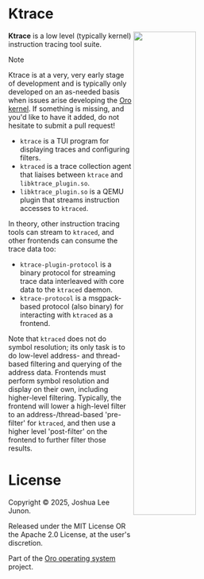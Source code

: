 # Ktrace

<img align="right" src="screenshot.gif" width="50%" />

**Ktrace** is a low level (typically kernel) instruction tracing tool suite.

> [!NOTE]
> Ktrace is at a very, very early stage of development and is typically only developed on an as-needed
> basis when issues arise developing the [Oro kernel](https://github.com/oro-os/kernel). If something is
> missing, and you'd like to have it added, do not hesitate to submit a pull request!

- `ktrace` is a TUI program for displaying traces and configuring filters.
- `ktraced` is a trace collection agent that liaises between `ktrace` and `libktrace_plugin.so`.
- `libktrace_plugin.so` is a QEMU plugin that streams instruction accesses to `ktraced`.

In theory, other instruction tracing tools can stream to `ktraced`, and other frontends can consume
the trace data too:

- `ktrace-plugin-protocol` is a binary protocol for streaming trace data interleaved with core data
  to the `ktraced` daemon.
- `ktrace-protocol` is a msgpack-based protocol (also binary) for interacting with `ktraced` as a
  frontend.

Note that `ktraced` does not do symbol resolution; its only task is to do low-level address- and thread-based
filtering and querying of the address data. Frontends must perform symbol resolution and display on their own,
including higher-level filtering. Typically, the frontend will lower a high-level filter to an address-/thread-based
'pre-filter' for `ktraced`, and then use a higher level 'post-filter' on the frontend to further filter those results.

# License
Copyright &copy; 2025, Joshua Lee Junon.

Released under the MIT License OR the Apache 2.0 License, at the user's discretion.

Part of the [Oro operating system](https://github.com/oro-os) project.
